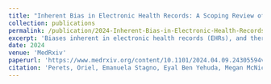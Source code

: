 ```yaml
---
title: "Inherent Bias in Electronic Health Records: A Scoping Review of Sources of Bias"
collection: publications
permalink: /publication/2024-Inherent-Bias-in-Electronic-Health-Records-A-Scoping-Review-of-Sources-of-Bias
excerpt: 'Biases inherent in electronic health records (EHRs), and therefore in medical artificial intelligence (AI) models may significantly exacerbate health inequities and challenge the adoption of ethical and responsible AI in healthcare. Biases arise from multiple sources, some of which are not as documented in the literature. Biases are encoded in how the data has been collected and labeled, by implicit and unconscious biases of clinicians, or by the tools used for data processing. These biases and their encoding in healthcare records undermine the reliability of such data and bias clinical judgments and medical outcomes. Moreover, when healthcare records are used to build data-driven solutions, the biases are further exacerbated, resulting in systems that perpetuate biases and induce healthcare disparities. This literature scoping review aims to categorize the main sources of biases inherent in EHRs.'
date: 2024
venue: 'MedRxiv'
paperurl: 'https://www.medrxiv.org/content/10.1101/2024.04.09.24305594v1'
citation: 'Perets, Oriel, Emanuela Stagno, Eyal Ben Yehuda, Megan McNichol, Leo Anthony Celi, Nadav Rappoport, and Matilda Dorotic. "Inherent Bias in Electronic Health Records: A Scoping Review of Sources of Bias." medRxiv (2024).'
---
```

